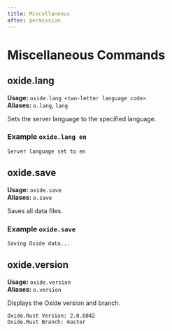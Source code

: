 ```yaml
---
title: Miscellaneous
after: permission
---
```


# Miscellaneous Commands

## oxide.lang

**Usage:** `oxide.lang <two-letter language code>`  
**Aliases:** `o.lang`, `lang`

Sets the server language to the specified language.

### Example `oxide.lang en`

```
Server language set to en
```

## oxide.save

**Usage:** `oxide.save`  
**Aliases:** `o.save`

Saves all data files.

### Example `oxide.save`

```
Saving Oxide data...
```

## oxide.version

**Usage:** `oxide.version`  
**Aliases:** `o.version`

Displays the Oxide version and branch.

```
Oxide.Rust Version: 2.0.6042
Oxide.Rust Branch: master
```
